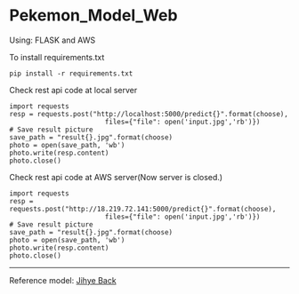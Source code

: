 # Pekemon_Model_Web

Using: FLASK and AWS

To install requirements.txt

```
pip install -r requirements.txt
```

Check rest api code at local server

```
import requests
resp = requests.post("http://localhost:5000/predict{}".format(choose),
                   	    files={"file": open('input.jpg','rb')})
# Save result picture
save_path = "result{}.jpg".format(choose)
photo = open(save_path, 'wb')
photo.write(resp.content)
photo.close()
```

Check rest api code at AWS server(Now server is closed.)

```
import requests
resp = requests.post("http://18.219.72.141:5000/predict{}".format(choose),
                   	    files={"file": open('input.jpg','rb')})
# Save result picture
save_path = "result{}.jpg".format(choose)
photo = open(save_path, 'wb')
photo.write(resp.content)
photo.close()
```

***

Reference model: [Jihye Back](https://github.com/happy-jihye/Cartoon-StyleGAN)
